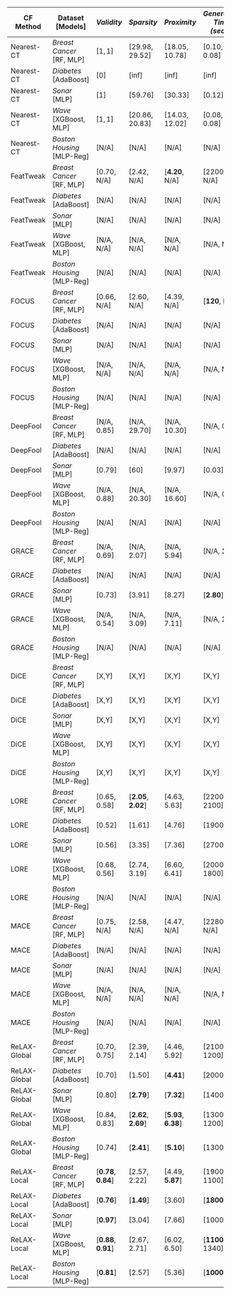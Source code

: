 | **CF Method**       | **Dataset [Models]**      | _**Validity**_ | _**Sparsity**_   | _**Proximity**_  | _**Generation Time (secs.)**_ |
|---------------------|---------------------------|----------------|------------------|------------------|-------------------------------|
| Nearest-CT          | _Breast Cancer_ [RF, MLP] | [$1,1$]        | [$29.98, 29.52$] | [$18.05, 10.78$] | [$0.10, 0.08$]                |
| Nearest-CT          | _Diabetes_ [AdaBoost]     | [$0$]          | [inf]            | [inf]            | [inf]                         |
| Nearest-CT          | _Sonar_ [MLP]             | [$1$]          | [$59.76$]        | [$30.33$]        | [$0.12$]                      |
| Nearest-CT          | _Wave_ [XGBoost, MLP]     | [$1,1$]        | [$20.86, 20.83$] | [$14.03, 12.02$] | [$0.08,0.08$]                 |
| Nearest-CT          | _Boston Housing_ [MLP-Reg]| [N/A]          | [N/A]            | [N/A]            | [N/A]                         |
| FeatTweak           | _Breast Cancer_ [RF, MLP] | [$0.70$, N/A]  | [$2.42$, N/A]    | [$\mathbf{4.20}$, N/A]| [$2200$, N/A]            |
| FeatTweak           | _Diabetes_ [AdaBoost]     | [N/A]          | [N/A]            | [N/A]            | [N/A]                         |                 
| FeatTweak           | _Sonar_ [MLP]             | [N/A]          | [N/A]            | [N/A]            | [N/A]                         |
| FeatTweak           | _Wave_ [XGBoost, MLP]     | [N/A, N/A]     | [N/A, N/A]       | [N/A, N/A]       | [N/A, N/A]                    |
| FeatTweak           | _Boston Housing_ [MLP-Reg]| [N/A]          | [N/A]            | [N/A]            | [N/A]                         |
| FOCUS               | _Breast Cancer_ [RF, MLP] | [$0.66$, N/A]  | [$2.60$, N/A]    | [$4.39$, N/A]    | [$\mathbf{120}$, N/A]         |
| FOCUS               | _Diabetes_ [AdaBoost]     | [N/A]          | [N/A]            | [N/A]            | [N/A]                         |
| FOCUS               | _Sonar_ [MLP]             | [N/A]          | [N/A]            | [N/A]            | [N/A]                         |
| FOCUS               | _Wave_ [XGBoost, MLP]     | [N/A, N/A]     | [N/A, N/A]       | [N/A, N/A]       | [N/A, N/A]                    |
| FOCUS               | _Boston Housing_ [MLP-Reg]| [N/A]          | [N/A]            | [N/A]            | [N/A]                         |
| DeepFool            | _Breast Cancer_ [RF, MLP] | [N/A, $0.85$]  | [N/A, $29.70$]   | [N/A, $10.30$]   | [N/A, $0.02$]                 |
| DeepFool            | _Diabetes_ [AdaBoost]     | [N/A]          | [N/A]            | [N/A]            | [N/A]                         |
| DeepFool            | _Sonar_ [MLP]             | [$0.79$]       | [$60$]           | [$9.97$]         | [$0.03$]                      |
| DeepFool            | _Wave_ [XGBoost, MLP]     | [N/A, $0.88$]  | [N/A, $20.30$]   | [N/A, $16.60$]   | [N/A, $0.02$]                 |
| DeepFool            | _Boston Housing_ [MLP-Reg]| [N/A]          | [N/A]            | [N/A]            | [N/A]                         |
| GRACE               | _Breast Cancer_ [RF, MLP] | [N/A, $0.69$]  | [N/A, $2.07$]    | [N/A, $5.94$]    | [N/A, $\mathbf{1.20}$]        |
| GRACE               | _Diabetes_ [AdaBoost]     | [N/A]          | [N/A]            | [N/A]            | [N/A]                         |
| GRACE               | _Sonar_ [MLP]             | [$0.73$]       | [$3.91$]         | [$8.27$]         | [$\mathbf{2.80}$]             |
| GRACE               | _Wave_ [XGBoost, MLP]     | [N/A, $0.54$]  | [N/A, $3.09$]    | [N/A, $7.11$]    | [N/A, $\mathbf{1.50}$]        |
| GRACE               | _Boston Housing_ [MLP-Reg]| [N/A]          | [N/A]            | [N/A]            | [N/A]                         |
| DiCE                | _Breast Cancer_ [RF, MLP] | [X,Y]          |  [X,Y]           | [X,Y]            | [X,Y]                         |
| DiCE                | _Diabetes_ [AdaBoost]     | [X,Y]          |  [X,Y]           | [X,Y]            | [X,Y]                         |
| DiCE                | _Sonar_ [MLP]             | [X,Y]          |  [X,Y]           | [X,Y]            | [X,Y]                         |
| DiCE                | _Wave_ [XGBoost, MLP]     | [X,Y]          |  [X,Y]           | [X,Y]            | [X,Y]                         |
| DiCE                | _Boston Housing_ [MLP-Reg]| [X,Y]          |  [X,Y]           | [X,Y]            | [X,Y]                         |
| LORE                | _Breast Cancer_ [RF, MLP] | [$0.65,0.58$]  | [$\mathbf{2.05},\mathbf{2.02}$] | [$4.63,5.63$] | [$2200,2100$]     |
| LORE                | _Diabetes_ [AdaBoost]     | [$0.52$]       | [$1.61$]         | [$4.76$]         | [$1900$]                      |
| LORE                | _Sonar_ [MLP]             | [$0.56$]       | [$3.35$]         | [$7.36$]         | [$2700$]                      |
| LORE                | _Wave_ [XGBoost, MLP]     | [$0.68,0.56$]  | [$2.74,3.19$]    | [$6.60,6.41$]    | [$2000,1800$]                 |
| LORE                | _Boston Housing_ [MLP-Reg]| [N/A]          | [N/A]            | [N/A]            | [N/A]                         |
| MACE                |  _Breast Cancer_ [RF, MLP]| [$0.75$, N/A]  | [$2.58$, N/A]    | [$4.47,$ N/A]    | [$2280$, N/A]                 |
| MACE                | _Diabetes_ [AdaBoost]     | [N/A]          | [N/A]            | [N/A]            | [N/A]                         |
| MACE                | _Sonar_ [MLP]             | [N/A]          | [N/A]            | [N/A]            | [N/A]                         |
| MACE                | _Wave_ [XGBoost, MLP]     | [N/A, N/A]     | [N/A, N/A]       | [N/A, N/A]       | [N/A, N/A]                    |
| MACE                | _Boston Housing_ [MLP-Reg]| [N/A]          | [N/A]            | [N/A]            | [N/A]                         |
| ReLAX-Global        |  _Breast Cancer_ [RF, MLP]| [$0.70,0.75$]  | [$2.39,2.14$]    | [$4.46,5.92$]    | [$2100,1200$]                 |
| ReLAX-Global        | _Diabetes_ [AdaBoost]     | [$0.70$]       | [$1.50$]         | [$\mathbf{4.41}$]| [$2000$]                      |
| ReLAX-Global        | _Sonar_ [MLP]             | [$0.80$]       | [$\mathbf{2.79}$]| [$\mathbf{7.32}$]| [$1400$]                      |
| ReLAX-Global        |  _Wave_ [XGBoost, MLP]    | [$0.84,0.83$]  | [$\mathbf{2.62},\mathbf{2.69}$] | [$\mathbf{5.93},\mathbf{6.38}$] | [$1300,1200$] |
| ReLAX-Global        | _Boston Housing_ [MLP-Reg]| [$0.74$]       | [$\mathbf{2.41}$]| [$\mathbf{5.10}$]| [$1300$]                      |
| ReLAX-Local         |  _Breast Cancer_ [RF, MLP]| [$\mathbf{0.78},\mathbf{0.84}$]   | [$2.57,2.22$]    | [$4.49,\mathbf{5.87}$] | [$1900,1100$]      |
| ReLAX-Local         | _Diabetes_ [AdaBoost]     | [$\mathbf{0.76}$] | [$\mathbf{1.49}$] | [$3.60$]     | [$\mathbf{1800}$]             |
| ReLAX-Local         | _Sonar_ [MLP]             | [$\mathbf{0.97}$] | [$3.04$]          | [$7.66$]     | [$1000$]                      |
| ReLAX-Local         |  _Wave_ [XGBoost, MLP]    | [$\mathbf{0.88},\mathbf{0.91}$] | [$2.67,2.71$]  | [$6.02,6.50$] | [$\mathbf{1100},1340$]          |
| ReLAX-Local         | _Boston Housing_ [MLP-Reg]| [$\mathbf{0.81}$] | [$2.57$]    | [$5.36$]       | [$\mathbf{1000}$]                 |
